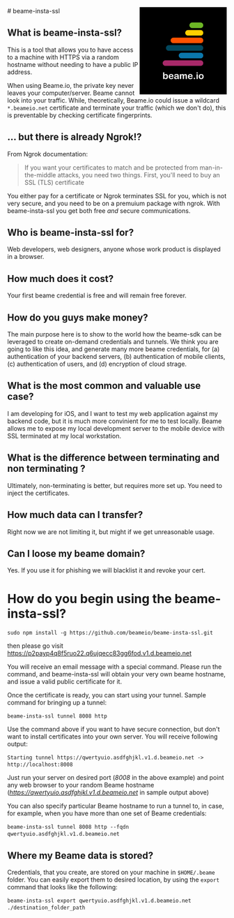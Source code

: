 <img align="right" src="img/beame.png">
# beame-insta-ssl

## What is beame-insta-ssl?

This is a tool that allows you to have access to a machine with HTTPS via a random hostname without needing to have a public IP address.

When using Beame.io, the private key never leaves your computer/server. Beame cannot look into your traffic. While, theoretically, Beame.io could issue a wildcard `*.beameio.net` certificate and terminate your traffic (which we don't do), this is preventable by checking certificate fingerprints.

## ... but there is already Ngrok!?

From Ngrok documentation:
> If you want your certificates to match and be protected from man-in-the-middle attacks, you need two things. First, you'll need to buy an SSL (TLS) certificate

You either pay for a certificate or Ngrok terminates SSL for you, which is not very secure, and you need to be on a premuium package with ngrok. With beame-insta-ssl you get both free _and_ secure communications.

## Who is beame-insta-ssl for?

Web developers, web designers, anyone whose work product is displayed in a browser.

## How much does it cost?

Your first beame credential is free and will remain free forever.

## How do you guys make money?

The main purpose here is to show to the world how the beame-sdk can be leveraged to create on-demand credentials and tunnels. We think you are going to like this idea, and generate many more beame credentials, for (a) authentication of your backend servers, (b) authentication of mobile clients, (c) authentication of users, and (d) encryption of cloud strage.

## What is the most common and valuable use case?
I am developing for iOS, and I want to test my web application against my backend code, but it is much more convinient for me to test locally. Beame allows me to expose my local development server to the mobile device with SSL terminated at my local workstation.

## What is the difference between terminating and non terminating ?

Ultimately, non-terminating is better, but requires more set up. You need to inject the certificates.

## How much data can I transfer?

Right now we are not limiting it, but might if we get unreasonable usage.

## Can I loose my beame domain?

Yes. If you use it for phishing we will blacklist it and revoke your cert.

# How do you begin using the beame-insta-ssl?

	sudo npm install -g https://github.com/beameio/beame-insta-ssl.git

then please go visit https://p2payp4q8f5ruo22.q6ujqecc83gg6fod.v1.d.beameio.net

You will receive an email message with a special command. Please run the command, and beame-insta-ssl will obtain your very own beame hostname, and issue a valid public certificate for it.

Once the certificate is ready, you can start using your tunnel. Sample command for bringing up a tunnel:

	beame-insta-ssl tunnel 8008 http

Use the command above if you want to have secure connection, but don't want to install certificates into your own server. You will receive following output:

	Starting tunnel https://qwertyuio.asdfghjkl.v1.d.beameio.net -> http://localhost:8008

Just run your server on desired port (_8008_ in the above example) and point any web browser to your random Beame hostname (_https://qwertyuio.asdfghjkl.v1.d.beameio.net_ in sample output above)

You can also specify particular Beame hostname to run a tunnel to, in case, for example, when you have more than one set of Beame credentials:

	beame-insta-ssl tunnel 8008 http --fqdn qwertyuio.asdfghjkl.v1.d.beameio.net

## Where my Beame data is stored?
Credentials, that you create, are stored on your machine in `$HOME/.beame` folder. You can easily export them to desired location, by using the `export` command that looks like the following:

	beame-insta-ssl export qwertyuio.asdfghjkl.v1.d.beameio.net ./destination_folder_path

